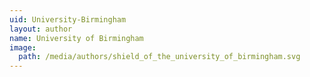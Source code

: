 ```yaml
---
uid: University-Birmingham
layout: author
name: University of Birmingham
image:
  path: /media/authors/shield_of_the_university_of_birmingham.svg
---
```

